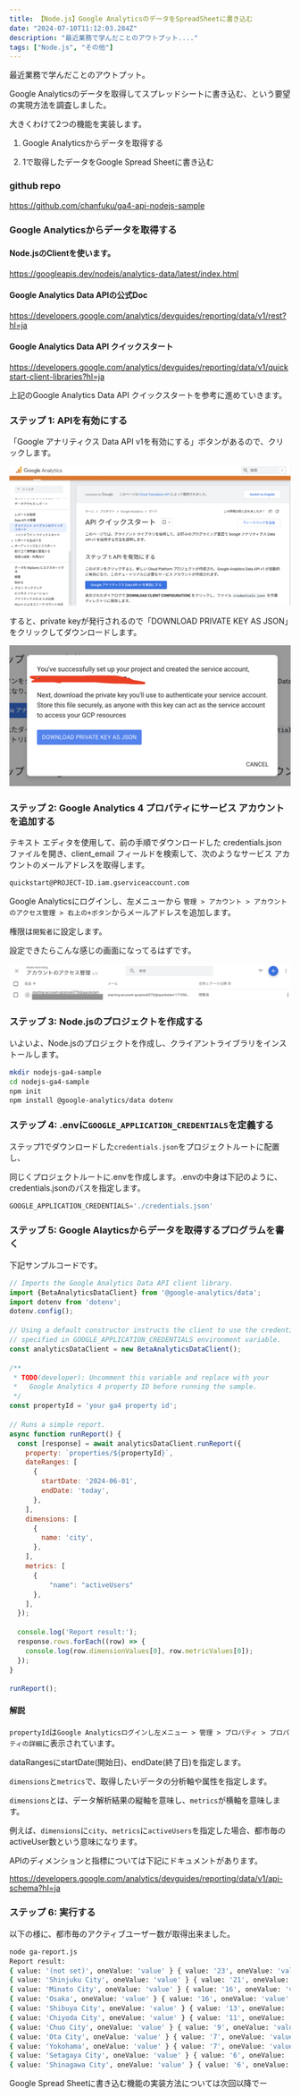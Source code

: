 ```yaml
---
title: 【Node.js】Google AnalyticsのデータをSpreadSheetに書き込む
date: "2024-07-10T11:12:03.284Z"
description: "最近業務で学んだことのアウトプット...."
tags: ["Node.js", "その他"]
---
```


最近業務で学んだことのアウトプット。

Google Analyticsのデータを取得してスプレッドシートに書き込む、という要望の実現方法を調査しました。

大きくわけて2つの機能を実装します。

1. Google Analyticsからデータを取得する

2. 1で取得したデータをGoogle Spread Sheetに書き込む

### github repo

<a href="https://github.com/chanfuku/ga4-api-nodejs-sample" target="_blank">
https://github.com/chanfuku/ga4-api-nodejs-sample
</a>

### Google Analyticsからデータを取得する

#### Node.jsのClientを使います。

<a href="https://googleapis.dev/nodejs/analytics-data/latest/index.html" target="_blank">
https://googleapis.dev/nodejs/analytics-data/latest/index.html
</a>

#### Google Analytics Data APIの公式Doc

<a href="https://developers.google.com/analytics/devguides/reporting/data/v1/rest?hl=ja" target="_blank">
https://developers.google.com/analytics/devguides/reporting/data/v1/rest?hl=ja
</a>

#### Google Analytics Data API クイックスタート

<a href="https://developers.google.com/analytics/devguides/reporting/data/v1/quickstart-client-libraries?hl=ja" target="_blank">
https://developers.google.com/analytics/devguides/reporting/data/v1/quickstart-client-libraries?hl=ja
</a>


上記のGoogle Analytics Data API クイックスタートを参考に進めていきます。

### ステップ 1: APIを有効にする

「Google アナリティクス Data API v1を有効にする」ボタンがあるので、クリックします。

![img1](./img1.png)

すると、private keyが発行されるので「DOWNLOAD PRIVATE KEY AS JSON」をクリックしてダウンロードします。

![img2](./img2.png)

### ステップ 2: Google Analytics 4 プロパティにサービス アカウントを追加する

テキスト エディタを使用して、前の手順でダウンロードした credentials.json ファイルを開き、client_email フィールドを検索して、次のようなサービス アカウントのメールアドレスを取得します。

```bash
quickstart@PROJECT-ID.iam.gserviceaccount.com
```

Google Analyticsにログインし、左メニューから `管理 > アカウント > アカウントのアクセス管理 > 右上の+ボタン`からメールアドレスを追加します。

権限は`閲覧者`に設定します。

設定できたらこんな感じの画面になってるはずです。

![img3](./img3.png)

### ステップ 3: Node.jsのプロジェクトを作成する

いよいよ、Node.jsのプロジェクトを作成し、クライアントライブラリをインストールします。

```bash
mkdir nodejs-ga4-sample
cd nodejs-ga4-sample
npm init
npm install @google-analytics/data dotenv
```

### ステップ 4: .envに`GOOGLE_APPLICATION_CREDENTIALS`を定義する

ステップ1でダウンロードした`credentials.json`をプロジェクトルートに配置し、

同じくプロジェクトルートに.envを作成します。.envの中身は下記のように、credentials.jsonのパスを指定します。

```js
GOOGLE_APPLICATION_CREDENTIALS='./credentials.json'
```

### ステップ 5: Google Alayticsからデータを取得するプログラムを書く

下記サンプルコードです。

```js
// Imports the Google Analytics Data API client library.
import {BetaAnalyticsDataClient} from '@google-analytics/data';
import dotenv from 'dotenv';
dotenv.config();

// Using a default constructor instructs the client to use the credentials
// specified in GOOGLE_APPLICATION_CREDENTIALS environment variable.
const analyticsDataClient = new BetaAnalyticsDataClient();

/**
 * TODO(developer): Uncomment this variable and replace with your
 *   Google Analytics 4 property ID before running the sample.
 */
const propertyId = 'your ga4 property id';

// Runs a simple report.
async function runReport() {
  const [response] = await analyticsDataClient.runReport({
    property: `properties/${propertyId}`,
    dateRanges: [
      {
        startDate: '2024-06-01',
        endDate: 'today',
      },
    ],
    dimensions: [
      {
        name: 'city',
      },
    ],
    metrics: [
      {
          "name": "activeUsers"
      },
    ],
  });

  console.log('Report result:');
  response.rows.forEach((row) => {
    console.log(row.dimensionValues[0], row.metricValues[0]);
  });
}

runReport();
```

#### 解説

`propertyId`は`Google Analyticsログインし左メニュー > 管理 > プロパティ > プロパティの詳細`に表示されています。

dataRangesにstartDate(開始日)、endDate(終了日)を指定します。

`dimensions`と`metrics`で、取得したいデータの分析軸や属性を指定します。

`dimensions`とは、データ解析結果の縦軸を意味し、`metrics`が横軸を意味します。

例えば、`dimensions`に`city`、`metrics`に`activeUsers`を指定した場合、都市毎のactiveUser数という意味になります。

APIのディメンションと指標については下記にドキュメントがあります。

<a href="https://developers.google.com/analytics/devguides/reporting/data/v1/api-schema?hl=ja" target="_blank">
https://developers.google.com/analytics/devguides/reporting/data/v1/api-schema?hl=ja
</a>

### ステップ 6: 実行する

以下の様に、都市毎のアクティブユーザー数が取得出来ました。

```bash
node ga-report.js
Report result:
{ value: '(not set)', oneValue: 'value' } { value: '23', oneValue: 'value' }
{ value: 'Shinjuku City', oneValue: 'value' } { value: '21', oneValue: 'value' }
{ value: 'Minato City', oneValue: 'value' } { value: '16', oneValue: 'value' }
{ value: 'Osaka', oneValue: 'value' } { value: '16', oneValue: 'value' }
{ value: 'Shibuya City', oneValue: 'value' } { value: '13', oneValue: 'value' }
{ value: 'Chiyoda City', oneValue: 'value' } { value: '11', oneValue: 'value' }
{ value: 'Chuo City', oneValue: 'value' } { value: '9', oneValue: 'value' }
{ value: 'Ota City', oneValue: 'value' } { value: '7', oneValue: 'value' }
{ value: 'Yokohama', oneValue: 'value' } { value: '7', oneValue: 'value' }
{ value: 'Setagaya City', oneValue: 'value' } { value: '6', oneValue: 'value' }
{ value: 'Shinagawa City', oneValue: 'value' } { value: '6', oneValue: 'value' }
```

Google Spread Sheetに書き込む機能の実装方法については次回以降でー
